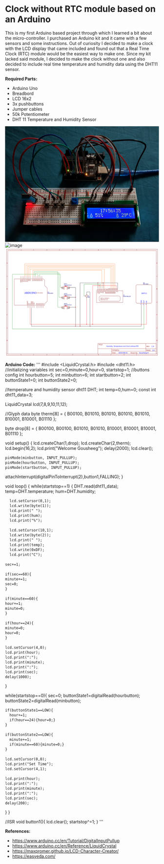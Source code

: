 # Clock without RTC module based on an Arduino

This is my first Arduino based project through which I learned a bit about the micro-controller. I purchased an Arduino kit and it came with a few sensors and some instructions. Out of curiosity I decided to make a clock with the LCD display that came included and found out that a Real Time Clock (RTC) module would be the easiest way to make one. Since my kit lacked said module, I decided to make the clock without one and also decided to include real time temperature and humidity data using the DHT11 sensor.

**Required Parts:**
* Arduino Uno 
* Breadbord
* LCD 16x2
* 3x pushbuttons
* Jumper cables
* 50k Potentiometer
* DHT 11 Temperature and Humidity Sensor


![image](20190830_175621.jpg)
![image](20190830_175634.jpg)
![image](Schematic_Arduino-Clock-without-RTC.png)

**Arduino Code:**
'''
#include <LiquidCrystal.h>
#include <dht11.h>
//initializing variables
int sec=0,minute=0,hour=0, startstop=1;
//buttons config
int hourbutton=5;
int minbutton=6; 
int startbutton=2;
int buttonState1=0;
int buttonState2=0;

//temperature and humidity sensor
dht11 DHT;
int temp=0,hum=0;
const int dht11_data=3;

LiquidCrystal lcd(7,8,9,10,11,12);

//Glyph data
byte therm[8] = {
  B00100,
  B01010,
  B01010,
  B01010,
  B01010,
  B10001,
  B10001,
  B01110
 };

byte drop[8] = {
  B00100, 
  B00100, 
  B01010, 
  B01010,
  B10001,
  B10001,
  B10001,
  B01110
};

void setup()
{
  lcd.createChar(1,drop); 
  lcd.createChar(2,therm);
  lcd.begin(16,2);
  lcd.print("Welcome Gousheeg");
  delay(2000);
  lcd.clear();

    pinMode(minbutton, INPUT_PULLUP);
    pinMode(hourbutton, INPUT_PULLUP);
    pinMode(startbutton, INPUT_PULLUP);

  attachInterrupt(digitalPinToInterrupt(2),button1,FALLING);
}

void loop()
{
  while(startstop==1)
  {
      DHT.read(dht11_data);
      temp=DHT.temperature;
      hum=DHT.humidity;

      lcd.setCursor(0,1);
      lcd.write(byte(1));
      lcd.print(" ");
      lcd.print(hum);
      lcd.print("%");

      lcd.setCursor(10,1); 
      lcd.write(byte(2));
      lcd.print(" ");
      lcd.print(temp);
      lcd.write(0xDF);   
      lcd.print("C");

    sec+=1;

    if(sec==60){
    minute+=1;
    sec=0;
    }

    if(minute==60){
    hour+=1;
    minute=0;
    }

    if(hour==24){
    minute=0;
    hour=0;
    }

    lcd.setCursor(4,0); 
    lcd.print(hour); 
    lcd.print(":"); 
    lcd.print(minute); 
    lcd.print(":"); 
    lcd.print(sec); 
    delay(1000); 
  }

  while(startstop==0){
    sec=0;
    buttonState1=digitalRead(hourbutton);
    buttonState2=digitalRead(minbutton);
    
    if(buttonState1==LOW){
      hour+=1;
      if(hour==24){hour=0;}
    }

    if(buttonState2==LOW){
      minute+=1;
      if(minute==60){minute=0;}
    }
    
    lcd.setCursor(0,0);
    lcd.print("Set Time");
    lcd.setCursor(4,1); 
 
    lcd.print(hour); 
    lcd.print(":"); 
    lcd.print(minute); 
    lcd.print(":"); 
    lcd.print(sec); 
    delay(200);
  }
}

//ISR
void button1(){
  lcd.clear();
  startstop^=1;
}
'''


**References:**
* https://www.arduino.cc/en/Tutorial/DigitalInputPullup
* https://www.arduino.cc/en/Reference/LiquidCrystal
* https://maxpromer.github.io/LCD-Character-Creator/
* https://easyeda.com/
